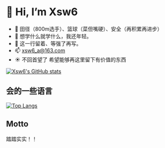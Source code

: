 # 👋 Hi, I’m Xsw6
- 👀 田径（800m选手）、篮球（菜但嘴硬）、安全（再积累再进步）
- 🌱 想学什么就学什么，我还年轻。
- 💞️ 这一行留着、等强了再写。
- 📫 xsw6_a@163.com
- :sunny: 不回首望了 希望能够再这里留下有价值的东西
<!---
Xsw6/Xsw6 is a ✨ special ✨ repository because its `README.md` (this file) appears on your GitHub profile.
You can click the Preview link to take a look at your changes.
--->
[![Xsw6's GitHub stats](https://github-readme-stats.vercel.app/api?username=Xsw6&show_icons=true)](https://github.com/anuraghazra/github-readme-stats)

## 会的一些语言
[![Top Langs](https://github-readme-stats.vercel.app/api/top-langs/?username=Xsw6&layout=compact)](https://github.com/anuraghazra/github-readme-stats)

## Motto
踏踏实实！！
